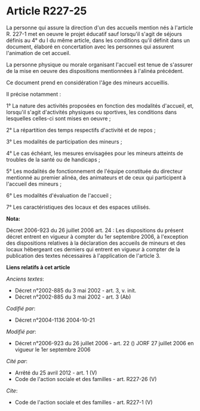 # Article R227-25

La personne qui assure la direction d'un des accueils mention nés à l'article R. 227-1 met en oeuvre le projet éducatif sauf
lorsqu'il s'agit de séjours définis au 4° du I du même article, dans les conditions qu'il définit dans un document, élaboré
en concertation avec les personnes qui assurent l'animation de cet accueil. 

La personne physique ou morale organisant l'accueil est tenue de s'assurer de la mise en oeuvre des dispositions mentionnées
à l'alinéa précédent. 

Ce document prend en considération l'âge des mineurs accueillis. 

Il précise notamment : 

1° La nature des activités proposées en fonction des modalités d'accueil, et, lorsqu'il s'agit d'activités physiques ou
sportives, les conditions dans lesquelles celles-ci sont mises en oeuvre ; 

2° La répartition des temps respectifs d'activité et de repos ; 

3° Les modalités de participation des mineurs ; 

4° Le cas échéant, les mesures envisagées pour les mineurs atteints de troubles de la santé ou de handicaps ; 

5° Les modalités de fonctionnement de l'équipe constituée du directeur mentionné au premier alinéa, des animateurs et de ceux
qui participent à l'accueil des mineurs ; 

6° Les modalités d'évaluation de l'accueil ; 

7° Les caractéristiques des locaux et des espaces utilisés.

**Nota:**

Décret 2006-923 du 26 juillet 2006 art. 24 : Les dispositions du présent décret entrent en vigueur à compter du 1er septembre
2006, à l'exception des dispositions relatives à la déclaration des accueils de mineurs et des locaux hébergeant ces derniers
qui entrent en vigueur à compter de la publication des textes nécessaires à l'application de l'article 3.

**Liens relatifs à cet article**

_Anciens textes_:

  - Décret n°2002-885 du 3 mai 2002 - art. 3, v. init.
  - Décret n°2002-885 du 3 mai 2002 - art. 3 (Ab)

_Codifié par_:

  - Décret n°2004-1136 2004-10-21

_Modifié par_:

  - Décret n°2006-923 du 26 juillet 2006 - art. 22 () JORF 27 juillet 2006 en vigueur le 1er septembre 2006

_Cité par_:

  - Arrêté du 25 avril 2012 - art. 1 (V)
  - Code de l'action sociale et des familles - art. R227-26 (V)

_Cite_:

  - Code de l'action sociale et des familles - art. R227-1 (V)
